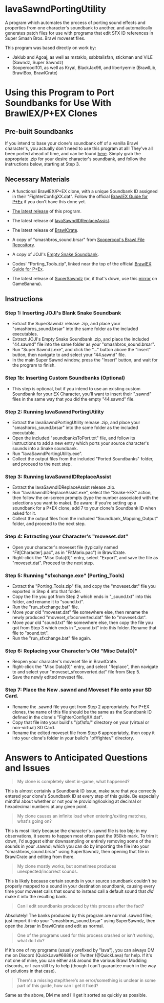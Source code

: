 # lavaSawndPortingUtility
A program which automates the process of porting sound effects and properties from one character's soundbank to another, and automatically generates patch files for use with programs that edit SFX ID references in Super Smash Bros. Brawl moveset files. 

This program was based directly on work by:
- Jaklub and Agoaj, as well as mstaklo, ssbbtailsfan, stickman and VILE (Sawndz, Super Sawndz)
- Soopercool101, as well as Kryal, BlackJax96, and libertyernie (BrawlLib, BrawlBox, BrawlCrate)

# Using this Program to Port Soundbanks for Use With BrawlEX/P+EX Clones
## Pre-built Soundbanks
If you intend to base your clone's soundbank off of a vanilla Brawl character's, you actually don't need to use this program at all! They've all been ported ahead of time, and can be found [here](https://drive.google.com/drive/folders/1Cb-1fEHXq6LIsUFkfyqixGgCxMRnP_PR).
Simply grab the appropriate .zip for your desire character's soundbank, and follow the instructions below, starting at Step 3.

## Necessary Materials
- A functional BrawlEX/P+EX clone, with a unique Soundbank ID assigned in their "FighterConfigXX.dat". Follow the official [BrawlEX Guide for P+Ex](https://docs.google.com/document/d/1ZoL_qDcwUpUXg82cKaUp-6D_AcfpFctoW6GXFY74_0k/edit#) if you don't have this done yet.

- [The latest release](https://github.com/QuickLava/lavaSawndPortingUtility/releases) of this program.

- The latest release of [lavaSawndIDReplaceAssist](https://github.com/QuickLava/lavaSawndIDReplaceAssist/releases).

- The latest release of [BrawlCrate](https://github.com/soopercool101/BrawlCrate/releases).

- A copy of "smashbros_sound.brsar" from [Soopercool's Brawl File Repository](https://gitlab.com/soopercool202/Super-Smash-Bros-Brawl/-/blob/USA/sound/smashbros_sound.brsar).

- A copy of JOJI's [Empty Snake Soundbank](https://ux.getuploader.com/ssbbhack/download/45).

- Codes' "Porting_Tools.zip", linked near the top of the official [BrawlEX Guide for P+Ex](https://docs.google.com/document/d/1ZoL_qDcwUpUXg82cKaUp-6D_AcfpFctoW6GXFY74_0k/edit#).

- The latest release of [SuperSawndz](http://forums.kc-mm.com/Gallery/BrawlView.php?Number=27683) (or, if that's down, use this [mirror](https://gamebanana.com/tools/6278) on GameBanana).

## Instructions

### Step 1: Inserting JOJI's Blank Snake Soundbank
- Extract the SuperSawndz release .zip, and place your "smashbros_sound.brsar" into the same folder as the included executables.
- Extract JOJI's Empty Snake Soundbank .zip, and place the included "44.sawnd" file into the same folder as your "smashbros_sound.brsar".
- Run "Super Sawndz.exe", and click the "..." button above the "Insert" button, then navigate to and select your "44.sawnd" file.
- In the main Super Sawnd window, press the "Insert" button, and wait for the program to finish.
### Step 1b: Inserting Custom Soundbanks (Optional)
- This step is optional, but if you intend to use an existing custom Soundbank for your EX Character, you'll want to insert their ".sawnd" files in the same way that you did the empty "44.sawnd" file.
### Step 2: Running lavaSawndPortingUtility
- Extract the lavaSawndPortingUtility release .zip, and place your "smashbros_sound.brsar" into the same folder as the included executable.
- Open the included "soundbanksToPort.txt" file, and follow its instructions to add a new entry which ports your source character's sounds into a Snake soundbank.
- Run "lavaSawndPortingUtility.exe".
- Collect the output files from the included "Ported Soundbanks" folder, and proceed to the next step.
### Step 3: Running lavaSawndIDReplaceAssist
- Extract the lavaSawndIDReplaceAssist release .zip.
- Run "lavaSawndIDReplaceAssist.exe", select the "Snake->EX" action, then follow the on-screen prompts (type the number associated with the selections you want to make). Be aware: if you're setting up a soundbank for a P+EX clone, add 7 to your clone's Soundbank ID when asked for it.
- Collect the output files from the included "Soundbank_Mapping_Output" folder, and proceed to the next step.
### Step 4: Extracting your Character's "moveset.dat"
- Open your character's moveset file (typically named "Fit[Character].pac", as in "FitMario.pac") in BrawlCrate.
- Right-click the "Misc Data[0]" entry, select "Export", and save the file as "moveset.dat". Proceed to the next step.
### Step 5: Running "sfxchange.exe" (Porting_Tools)
- Extract the "Porting_Tools.zip" file, and copy the "moveset.dat" file you exported in Step 4 into that folder.
- Copy the file you got from Step 2 which ends in "_sound.txt" into this folder, and rename it to "sound.txt".
- Run the "run_sfxchange.bat" file.
- Move your old "moveset.dat" file somewhere else, then rename the newly produced "moveset_sfxconverted.dat" file to "moveset.dat".
- Move your old "sound.txt" file somewhere else, then copy the file you got from Step 3 which ends in "_sound.txt" into this folder. Rename that file to "sound.txt".
- Run the "run_sfxchange.bat" file again.
### Step 6: Replacing your Character's Old "Misc Data[0]"
- Reopen your character's moveset file in BrawlCrate.
- Right-click the "Misc Data[0]" entry, and select "Replace", then navigate to and select your "moveset_sfxconverted.dat" file from Step 5.
- Save the newly edited moveset file.
### Step 7: Place the New .sawnd and Moveset File onto your SD Card.
- Rename the .sawnd file you got from Step 2 appropriately. For P+EX clones, the name of this file should be the same as the Soundbank ID defined in the clone's "FighterConfigXX.dat".
- Copy that file into your build's "/pf/sfx/" directory on your (virtual or non-virtual) SD Card.
- Rename the edited moveset file from Step 6 appropriately, then copy it into your clone's folder in your build's "pf/fighter/" directory.

# Answers to Anticipated Questions and Issues
>My clone is completely silent in-game, what happened?

This is almost certainly a Soundbank ID issue, make sure that you correctly entered your clone's Soundbank ID at every step of this guide. Be especially mindful about whether or not you're providing/looking at decimal or hexadecimal numbers at any given point.

>My clone causes an infinite load when entering/exiting matches, what's going on?

This is most likely because the character's .sawnd file is too big; in my observations, it seems to happen most often past the 950kb mark. To trim it down, I'd suggest either downsampling or entirely removing some of the sounds in your .sawnd; which you can do by importing the file into your "smashbros_sound.brsar" using SuperSawndz, then opening that file in BrawlCrate and editing from there.

>My clone mostly works, but sometimes produces unexpected/incorrect sounds.

This is likely because certain sounds in your source soundbank couldn't be properly mapped to a sound in your destination soundbank, causing every time your moveset calls that sound to instead call a default sound that *did* make it into the resulting bank.

>Can I edit soundbanks produced by this process after the fact?

Absolutely! The banks produced by this program are normal .sawnd files; just import it into your "smashbros_sound.brsar" using SuperSawndz, then open the .brsar in BrawlCrate and edit as normal.

>One of the programs used for this process crashed or isn't working, what do I do?

If it's one of my programs (usually prefixed by "lava"), you can always DM me on Discord (QuickLava#6688) or Twitter (@QuickLava) for help. If it's not one of mine, you can either ask around the various Brawl Modding discords, or I can still try to help (though I can't guarantee much in the way of solutions in that case). 

>There's a missing step/there's an error/something is unclear in some part of this guide, how can I get it fixed?

Same as the above, DM me and I'll get it sorted as quickly as possible.
